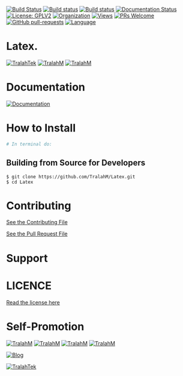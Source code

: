 
[![Build Status](https://travis-ci.com/TralahM/Latex.svg?branch=master)](https://travis-ci.com/TralahM/Latex)
[![Build status](https://ci.appveyor.com/api/projects/status/yvvmq5hyf7hj743a?svg=true)](https://ci.appveyor.com/project/TralahM/Latex)
[![Build status](https://ci.appveyor.com/api/projects/status/yvvmq5hyf7hj743a/branch/master?svg=true)](https://ci.appveyor.com/project/TralahM/Latex/branch/master)
[![Documentation Status](https://readthedocs.org/projects/Latex/badge/?version=latest)](https://Latex.readthedocs.io/en/latest/?badge=latest)
[![License: GPLV2](https://img.shields.io/badge/License-GPLV2-green.svg)](https://opensource.org/licenses/GPLV2)
[![Organization](https://img.shields.io/badge/Org-TralahTek-blue.svg)](https://github.com/TralahTek)
[![Views](http://hits.dwyl.io/TralahM/Latex.svg)](http://dwyl.io/TralahM/Latex)
[![PRs Welcome](https://img.shields.io/badge/PRs-Welcome-brightgreen.svg?style=flat-square)](https://github.com/TralahM/Latex/pull/)
[![GitHub pull-requests](https://img.shields.io/badge/Issues-pr-red.svg?style=flat-square)](https://github.com/TralahM/Latex/pull/)
[![Language](https://img.shields.io/badge/Language-tex-3D6117.svg)](https://github.com/TralahM)

# Latex.


[![TralahTek](https://img.shields.io/badge/Organization-TralahTek-black.svg?style=for-the-badge)](https://github.com/TralahTek)
[![TralahM](https://img.shields.io/badge/Engineer-TralahM-blue.svg?style=for-the-badge)](https://github.com/TralahM)
[![TralahM](https://img.shields.io/badge/Maintainer-TralahM-green.svg?style=for-the-badge)](https://github.com/TralahM)

# Documentation

[![Documentation](https://img.shields.io/badge/Docs-Latex-blue.svg?style=for-the-badge)](https://github.com/TralahM/Latex)

# How to Install
```bash
# In terminal do:
```

## Building from Source for Developers

```console
$ git clone https://github.com/TralahM/Latex.git
$ cd Latex
```

# Contributing
[See the Contributing File](CONTRIBUTING.rst)


[See the Pull Request File](PULL_REQUEST_TEMPLATE.md)


# Support

# LICENCE

[Read the license here](LICENSE)


# Self-Promotion

[![TralahM](https://img.shields.io/badge/Twitter-TralahM-blue.svg?style=for-the-badge)](https://twitter.com/TralahM)
[![TralahM](https://img.shields.io/badge/Github-TralahM-black.svg?style=for-the-badge)](https://github.com/TralahM)
[![TralahM](https://img.shields.io/badge/Kaggle-TralahM-purple.svg?style=for-the-badge)](https://kaggle.com/TralahM)
[![TralahM](https://img.shields.io/badge/LinkedIn-TralahM-red.svg?style=for-the-badge)](https://linkedin.com/in/TralahM)


[![Blog](https://img.shields.io/badge/Blog-tralahm.tralahtek.com-blue.svg?style=for-the-badge)](https://tralahm.tralahtek.com)

[![TralahTek](https://img.shields.io/badge/Organization-TralahTek-cyan.svg?style=for-the-badge)](https://tralahtek.com)


